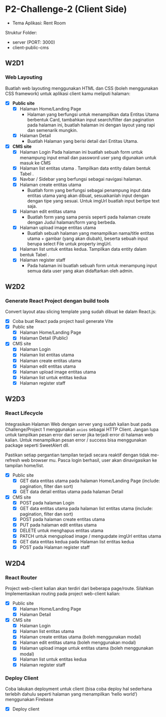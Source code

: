 # P2-Challenge-2 (Client Side)

- Tema Aplikasi: Rent Room

Struktur Folder:

- server (PORT: 3000)
- client-public-cms

## W2D1

### Web Layouting

Buatlah web layouting menggunakan HTML dan CSS (boleh menggunakan CSS framework) untuk aplikasi client kamu meliputi halaman:

- [X] **Public site**
  - [X] Halaman Home/Landing Page
    - Halaman yang berfungsi untuk menampilkan data Entitas Utama berbentuk Card, tambahkan input search/filter dan pagination pada halaman ini, buatlah halaman ini dengan layout yang rapi dan semenarik mungkin.
  - [X] Halaman Detail
    - Buatlah Halaman yang berisi detail dari Entitas Utama.

- [X] **CMS site**
  - [X] Halaman Login
    Pada halaman ini buatlah sebuah form untuk menampung input email dan password user yang digunakan untuk masuk ke CMS
  - [X] Halaman list entitas utama . Tampilkan data entity dalam bentuk Tabel .
  - [X] Navbar / Sidebar yang berfungsi sebagai navigasi halaman.
  - [X] Halaman create entitas utama
    - Buatlah form yang berfungsi sebagai penampung input data entitas utama yang akan dibuat, sesuaikanlah input dengan dengan tipe yang sesuai. Untuk imgUrl buatlah input bertipe text saja.
  - [X] Halaman edit entitas utama
    - Buatlah form yang sama persis seperti pada halaman create dengan Judul halaman/form yang berbeda.
  - [X] Halaman upload image entitas utama
    - Buatlah sebuah halaman yang menampilkan nama/title entitas utama + gambar (yang akan diubah), beserta sebuah input berupa select File untuk property imgUrl.
  - [X] Halaman list untuk entitas kedua. Tampilkan data entity dalam bentuk Tabel .
  - [X] Halaman register staff
    - Pada halaman ini buatlah sebuah form untuk menampung input semua data user yang akan didaftarkan oleh admin.

## W2D2

### Generate React Project dengan build tools

Convert layout atau slicing template yang sudah dibuat ke dalam React.js:

- [X] Coba buat React pada project hasil generate Vite
- [X] Public site
  - [X] Halaman Home/Landing Page
  - [X] Halaman Detail (Public)

- [X] CMS site
  - [X] Halaman Login
  - [X] Halaman list entitas utama
  - [X] Halaman create entitas utama
  - [X] Halaman edit entitas utama
  - [X] Halaman upload image entitas utama
  - [X] Halaman list untuk entitas kedua
  - [X] Halaman register staff

## W2D3

### React Lifecycle

Integrasikan Halaman Web dengan server yang sudah kalian buat pada Challenge/Project 1 menggunakan `axios` sebagai HTTP Client. Jangan lupa untuk tampilkan pesan error dari server jika terjadi error di halaman web kalian. Untuk menampilkan pesan error / success bisa menggunakan package seperti SweetAlert dll.

Pastikan setiap pergantian tampilan terjadi secara reaktif dengan tidak me-refresh web browser mu. Pasca login berhasil, user akan dinavigasikan ke tampilan home/list.

- [X] Public site
  - [X] GET data entitas utama pada halaman Home/Landing Page (include: pagination, filter dan sort)
  - [X] GET data detail entitas utama pada halaman Detail

- [X] CMS site
  - [X] POST pada halaman Login
  - [X] GET data entitas utama pada halaman list entitas utama (include: pagination, filter dan sort)
  - [X] POST pada halaman create entitas utama
  - [X] PUT pada halaman edit entitas utama
  - [X] DELETE untuk menghapus entitas utama
  - [X] PATCH untuk mengupload image / mengupdate imgUrl entitas utama
  - [X] GET data entitas kedua pada Halaman list entitas kedua
  - [X] POST pada Halaman register staff

## W2D4

### React Router

Project web-client kalian akan terdiri dari beberapa page/route. Silahkan Implementasikan routing pada project web-client kalian:

- [X] Public site
  - [X] Halaman Home/Landing Page
  - [X] Halaman Detail
- [X] CMS site
  - [X] Halaman Login
  - [X] Halaman list entitas utama
  - [X] Halaman create entitas utama (boleh menggunakan modal)
  - [X] Halaman edit entitas utama (boleh menggunakan modal)
  - [X] Halaman upload image untuk entitas utama (boleh menggunakan modal)
  - [X] Halaman list untuk entitas kedua
  - [X] Halaman register staff

### Deploy Client

Coba lakukan deployment untuk client (bisa coba deploy hal sederhana terlebih dahulu seperti halaman yang menampilkan ‘hello world’) menggunakan Firebase

- [X] Deploy client
